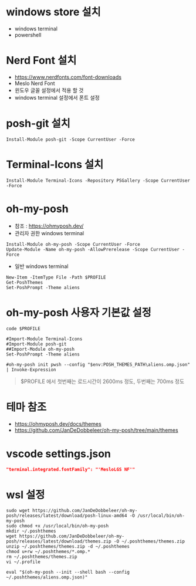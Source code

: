 # windows store 설치

- windows terminal
- powershell

# Nerd Font 설치

- https://www.nerdfonts.com/font-downloads
- Meslo Nerd Font
- 윈도우 글꼴 설정에서 적용 할 것
- windows terminal 설정에서 폰트 설정

# posh-git 설치

```console
Install-Module posh-git -Scope CurrentUser -Force
```

# Terminal-Icons 설치

```console
Install-Module Terminal-Icons -Repository PSGallery -Scope CurrentUser -Force
```

# oh-my-posh

- 참조 : https://ohmyposh.dev/
- 관리자 권한 windows terminal

```console
Install-Module oh-my-posh -Scope CurrentUser -Force
Update-Module -Name oh-my-posh -AllowPrerelease -Scope CurrentUser -Force
```

- 일반 windows terminal

```console
New-Item -ItemType File -Path $PROFILE
Get-PoshThemes
Set-PoshPrompt -Theme aliens
```

# oh-my-posh 사용자 기본값 설정

```console
code $PROFILE
```

```console
#Import-Module Terminal-Icons
#Import-Module posh-git
##Import-Module oh-my-posh
Set-PoshPrompt -Theme aliens

#oh-my-posh init pwsh --config "$env:POSH_THEMES_PATH\aliens.omp.json" | Invoke-Expression
```

> $PROFILE 에서 첫번째는 로드시간이 2600ms 정도, 두번째는 700ms 정도

# 테마 참조

- https://ohmyposh.dev/docs/themes
- https://github.com/JanDeDobbeleer/oh-my-posh/tree/main/themes

# vscode settings.json

```json
"terminal.integrated.fontFamily": "'MesloLGS NF'"
```

# wsl 설정

```consle
sudo wget https://github.com/JanDeDobbeleer/oh-my-posh/releases/latest/download/posh-linux-amd64 -O /usr/local/bin/oh-my-posh
sudo chmod +x /usr/local/bin/oh-my-posh
mkdir ~/.poshthemes
wget https://github.com/JanDeDobbeleer/oh-my-posh/releases/latest/download/themes.zip -O ~/.poshthemes/themes.zip
unzip ~/.poshthemes/themes.zip -d ~/.poshthemes
chmod u+rw ~/.poshthemes/*.omp.*
rm ~/.poshthemes/themes.zip
vi ~/.profile
```

```console
eval "$(oh-my-posh --init --shell bash --config ~/.poshthemes/aliens.omp.json)"
```
